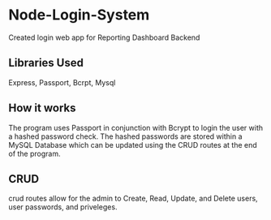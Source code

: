 # Node-Login-System
Created login web app for Reporting Dashboard Backend

## Libraries Used
Express, Passport, Bcrpt, Mysql

## How it works
The program uses Passport in conjunction with Bcrypt to login the user with a hashed password check. The hashed passwords are stored within a MySQL Database which can be updated using the CRUD routes at the end of the program.

## CRUD
crud routes allow for the admin to Create, Read, Update, and Delete users, user passwords, and priveleges.
